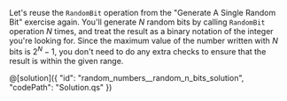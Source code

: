 Let's reuse the `RandomBit` operation from the "Generate A Single Random Bit" exercise again.
You'll generate $N$ random bits by calling `RandomBit` operation $N$ times, and treat the result as a binary notation of the integer you're looking for.
Since the maximum value of the number written with $N$ bits is $2^N - 1$, you don't need to do any extra checks to ensure that the result is within the given range.

@[solution]({
    "id": "random_numbers__random_n_bits_solution",
    "codePath": "Solution.qs"
})
